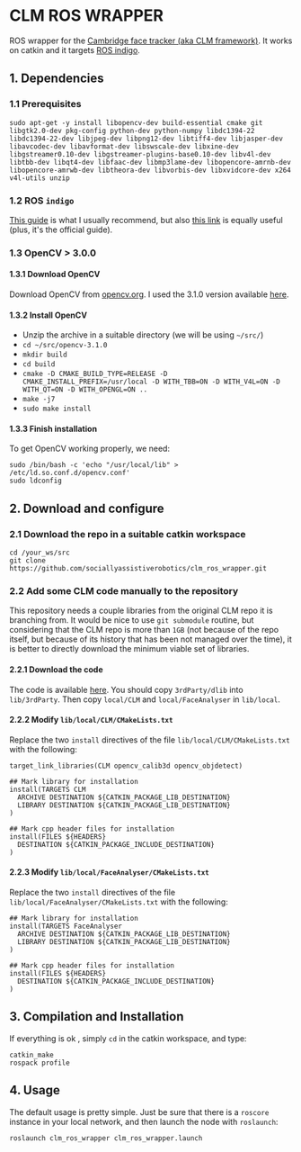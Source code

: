 # CLM ROS WRAPPER

ROS wrapper for the [Cambridge face tracker (aka CLM framework)](https://github.com/TadasBaltrusaitis/CLM-framework). 
It works on catkin and it targets [ROS indigo](http://wiki.ros.org/indigo).

## 1. Dependencies

### 1.1 Prerequisites

```
sudo apt-get -y install libopencv-dev build-essential cmake git libgtk2.0-dev pkg-config python-dev python-numpy libdc1394-22 libdc1394-22-dev libjpeg-dev libpng12-dev libtiff4-dev libjasper-dev libavcodec-dev libavformat-dev libswscale-dev libxine-dev libgstreamer0.10-dev libgstreamer-plugins-base0.10-dev libv4l-dev libtbb-dev libqt4-dev libfaac-dev libmp3lame-dev libopencore-amrnb-dev libopencore-amrwb-dev libtheora-dev libvorbis-dev libxvidcore-dev x264 v4l-utils unzip
```

### 1.2 ROS `indigo`

[This guide](http://alecive.github.io/blog/2015/11/12/ROS-naive-installation/) is what I usually recommend, but also [this link](http://wiki.ros.org/indigo/Installation/Source) is equally useful (plus, it's the official guide).

### 1.3 OpenCV > 3.0.0

#### 1.3.1 Download OpenCV

Download OpenCV from [opencv.org](opencv.org). I used the 3.1.0 version available [here](https://github.com/Itseez/opencv/archive/3.1.0.zip).

#### 1.3.2 Install OpenCV

 * Unzip the archive in a suitable directory (we will be using `~/src/`)
 * `cd ~/src/opencv-3.1.0`
 * `mkdir build`
 * `cd build`
 * `cmake -D CMAKE_BUILD_TYPE=RELEASE -D CMAKE_INSTALL_PREFIX=/usr/local -D WITH_TBB=ON -D WITH_V4L=ON -D WITH_QT=ON -D WITH_OPENGL=ON ..`
 * `make -j7`
 * `sudo make install`

#### 1.3.3 Finish installation

To get OpenCV working properly, we need:

```
sudo /bin/bash -c 'echo "/usr/local/lib" > /etc/ld.so.conf.d/opencv.conf'
sudo ldconfig
```

## 2. Download and configure

### 2.1 Download the repo in a suitable catkin workspace

```
cd /your_ws/src
git clone https://github.com/sociallyassistiverobotics/clm_ros_wrapper.git
```

### 2.2 Add some CLM code manually to the repository

This repository needs a couple libraries from the original CLM repo it is branching from. It would be nice to use `git submodule` routine, but considering that the CLM repo is more than `1GB` (not because of the repo itself, but because of its history that has been not managed over the time), it is better to directly download the minimum viable set of libraries.

#### 2.2.1 Download the code

The code is available [here](https://github.com/TadasBaltrusaitis/CLM-framework/tree/master/lib). You should copy `3rdParty/dlib` into `lib/3rdParty`. Then copy `local/CLM` and `local/FaceAnalyser` in `lib/local`.

#### 2.2.2 Modify `lib/local/CLM/CMakeLists.txt`

Replace the two `install` directives of the file `lib/local/CLM/CMakeLists.txt` with the following:

```
target_link_libraries(CLM opencv_calib3d opencv_objdetect)

## Mark library for installation
install(TARGETS CLM
  ARCHIVE DESTINATION ${CATKIN_PACKAGE_LIB_DESTINATION}
  LIBRARY DESTINATION ${CATKIN_PACKAGE_LIB_DESTINATION}
)

## Mark cpp header files for installation
install(FILES ${HEADERS} 
  DESTINATION ${CATKIN_PACKAGE_INCLUDE_DESTINATION}
)
```

#### 2.2.3 Modify `lib/local/FaceAnalyser/CMakeLists.txt`

Replace the two `install` directives of the file `lib/local/FaceAnalyser/CMakeLists.txt` with the following:

```
## Mark library for installation
install(TARGETS FaceAnalyser
  ARCHIVE DESTINATION ${CATKIN_PACKAGE_LIB_DESTINATION}
  LIBRARY DESTINATION ${CATKIN_PACKAGE_LIB_DESTINATION}
)

## Mark cpp header files for installation
install(FILES ${HEADERS} 
  DESTINATION ${CATKIN_PACKAGE_INCLUDE_DESTINATION}
)
```

## 3. Compilation and Installation

If everything is ok , simply `cd` in the catkin workspace, and type:

```
catkin_make
rospack profile
```

## 4. Usage

The default usage is pretty simple. Just be sure that there is a `roscore` instance in your local network, and then launch the node with `roslaunch`:

```
roslaunch clm_ros_wrapper clm_ros_wrapper.launch
```
